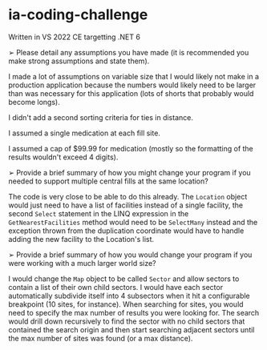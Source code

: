 # ia-coding-challenge

Written in VS 2022 CE targetting .NET 6

➢ Please detail any assumptions you have made (it is recommended you make strong
assumptions and state them).

I made a lot of assumptions on variable size that I would likely not make in a production application because the numbers would likely need to be larger than was necessary for this application (lots of shorts that probably would become longs).

I didn't add a second sorting criteria for ties in distance.

I assumed a single medication at each fill site.

I assumed a cap of $99.99 for medication (mostly so the formatting of the results wouldn't exceed 4 digits).

➢ Provide a brief summary of how you might change your program if you needed to
support multiple central fills at the
same location?

The code is very close to be able to do this already. The `Location` object would just need to have a list of facilities instead of a single facility, the second `Select` statement in the LINQ expression in the `GetNearestFacilities` method would need to be `SelectMany` instead and the exception thrown from the duplication coordinate would have to handle adding the new facility to the Location's list.

➢ Provide a brief summary of how you would change your program if you were working
with a much larger world size?

I would change the `Map` object to be called `Sector` and allow sectors to contain a list of their own child sectors. I would have each sector automatically subdivide itself into 4 subsectors when it hit a configurable breakpoint (10 sites, for instance). When searching for sites, you would need to specify the max number of results you were looking for. The search would drill down recursively to find the sector with no child sectors that contained the search origin and then start searching adjacent sectors until the max number of sites was found (or a max distance).
